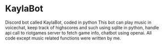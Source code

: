 # KaylaBot
Discord bot called KaylaBot, coded in python
This bot can play music in voicechat, keep track of highscores and such using sqlite in python, handle api call to riotgames server to fetch game info, chatbot using openai.
All code except music related functions were written by me.
